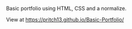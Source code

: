 Basic portfolio using HTML, CSS and a normalize. 

View at https://pritch13.github.io/Basic-Portfolio/
